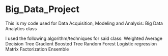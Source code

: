 # Big_Data_Project

This is my code used for Data Acquisition, Modeling and Analysis: Big Data Analytics class 

I used the following algorithm/techniques for said class: 
    Weighted Average
    Decision Tree
    Gradient Boosted Tree 
    Random Forest 
    Logistic regression
    Matrix Factorization
    Ensemble
